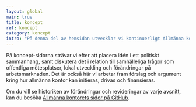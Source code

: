 ```yaml
---
layout: global
main: true
title: koncept
ref: koncept
category: koncept
intro: "På denna del av hemsidan utvecklar vi kontinuerligt Allmänna kontoret som koncept"
---
```


På koncept-sidorna strävar vi efter att placera idén i ett politiskt sammanhang, samt diskutera det i relation till samhälleliga frågor som offentliga mötesplatser, lokal utveckling och förändringar på arbetsmarknaden. Det är också här vi arbetar fram förslag och argument kring hur allmänna kontor kan initieras, drivas och finansieras.

Om du vill se historiken av förändringar och revideringar av varje avsnitt, kan du besöka [Allmänna kontorets sidor på GitHub](https://github.com/dilettant/thepublicoffice).